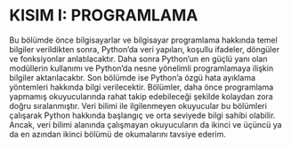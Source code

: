 # KISIM I: PROGRAMLAMA

Bu bölümde önce bilgisayarlar ve bilgisayar programlama hakkında temel bilgiler verildikten sonra, Python’da veri yapıları, koşullu ifadeler, döngüler ve fonksiyonlar anlatılacaktır. Daha sonra Python’un en güçlü yanı olan modüllerin kullanımı ve Python’da nesne yönelimli programlamaya ilişkin bilgiler aktarılacaktır. Son bölümde ise Python’a özgü hata ayıklama yöntemleri hakkında bilgi verilecektir. Bölümler, daha önce programlama yapmamış okuyucularında rahat takip edebileceği şekilde kolaydan zora doğru sıralanmıştır. Veri bilimi ile ilgilenmeyen okuyucular bu bölümleri çalışarak Python hakkında başlangıç ve orta seviyede bilgi sahibi olabilir. Ancak, veri bilimi alanında çalışmayan okuyucuların da ikinci ve üçüncü ya da en azından ikinci bölümü de okumalarını tavsiye ederim. 